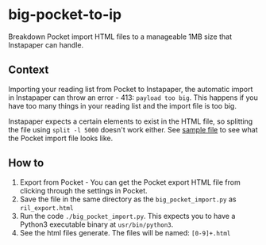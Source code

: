 # big-pocket-to-ip

Breakdown Pocket import HTML files to a manageable 1MB size that Instapaper can handle.

## Context

Importing your reading list from Pocket to Instapaper, the automatic import in Instapaper can throw an error - 413: `payload too big`.
This happens if you have too many things in your reading list and the import file is too big.

Instapaper expects a certain elements to exist in the HTML file, so splitting the file using `split -l 5000` doesn't work either.
See [sample file](./sample.html) to see what the Pocket import file looks like.

## How to

1. Export from Pocket - You can get the Pocket export HTML file from clicking through the settings in Pocket.
2. Save the file in the same directory as the `big_pocket_import.py` as `ril_export.html`
3. Run the code `./big_pocket_import.py`. This expects you to have a Python3 executable binary at `usr/bin/python3`.
4. See the html files generate. The files will be named: `[0-9]+.html`
